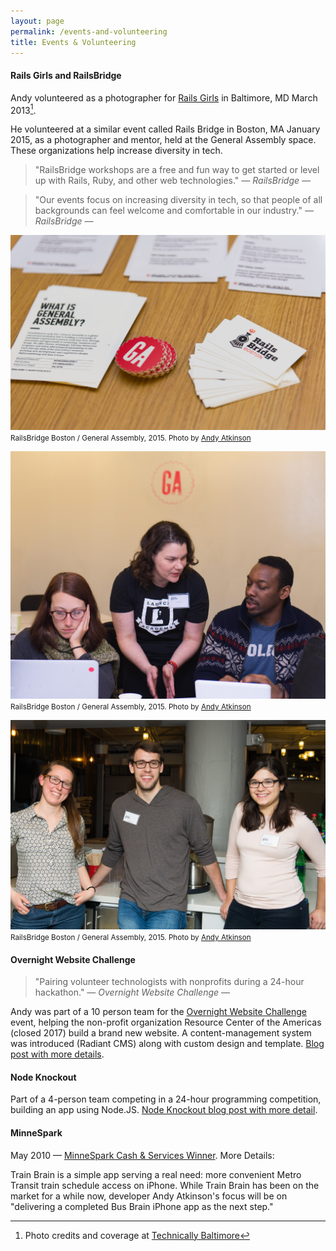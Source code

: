 ```yaml
---
layout: page
permalink: /events-and-volunteering
title: Events & Volunteering
---
```


#### Rails Girls and RailsBridge

Andy volunteered as a photographer for [Rails Girls](http://railsgirls.com/) in Baltimore, MD March 2013[^1].

He volunteered at a similar event called Rails Bridge in Boston, MA January 2015, as a photographer and mentor, held at the General Assembly space. These organizations help increase diversity in tech.

 > "RailsBridge workshops are a free and fun way to get started or level up with Rails, Ruby, and other web technologies." <cite>― RailsBridge ―</cite>

 > "Our events focus on increasing diversity in tech, so that people of all backgrounds can feel welcome and comfortable in our industry." <cite>― RailsBridge ―</cite>

![RailsBridge Boston 2015 Marketing Material](/assets/images/pages/railsbridge-boston-2015-1.jpg)
<small>RailsBridge Boston / General Assembly, 2015. Photo by [Andy Atkinson](http://andyatkinson.com)</small>

![RailsBridge Boston 2015 Participants](/assets/images/pages/railsbridge-boston-2015-2.jpg)
<small>RailsBridge Boston / General Assembly, 2015. Photo by [Andy Atkinson](http://andyatkinson.com)</small>

![RailsBridge Boston 2015 Participants](/assets/images/pages/railsbridge-boston-2015-3.jpg)
<small>RailsBridge Boston / General Assembly, 2015. Photo by [Andy Atkinson](http://andyatkinson.com)</small>

#### Overnight Website Challenge

 > "Pairing volunteer technologists with nonprofits during a 24-hour hackathon." <cite>― Overnight Website Challenge ―</cite>

Andy was part of a 10 person team for the [Overnight Website Challenge](http://overnightwebsitechallenge.com/) event, helping the non-profit organization Resource Center of the Americas (closed 2017) build a brand new website. A content-management system was introduced (Radiant CMS) along with custom design and template. [Blog post with more details](/blog/2009/03/01/f1-webchallenge-team-rubymn-recap).

#### Node Knockout

Part of a 4-person team competing in a 24-hour programming competition, building an app using Node.JS. [Node Knockout blog post with more detail](/blog/2010/09/01/node-knockout).

#### MinneSpark

May 2010 — [MinneSpark Cash & Services Winner](https://tech.mn/news/2010/05/22/minnespark-ignites-three-winners-with-cash-services/). More Details:

Train Brain is a simple app serving a real need: more convenient Metro Transit train schedule access on iPhone. While Train Brain has been on the market for a while now, developer Andy Atkinson's focus will be on "delivering a completed Bus Brain iPhone app as the next step."

 [^1]: Photo credits and coverage at [Technically Baltimore](https://technical.ly/baltimore/2013/03/05/rails-girls-baltimore-first-event-betamore/)
